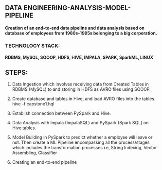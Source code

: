 ## DATA ENGINEERING-ANALYSIS-MODEL-PIPELINE

#### Creation of an end-to-end data pipeline and data analysis based on database of employees from 1980s-1995s belonging to a big corporation.

### TECHNOLOGY STACK:
#### RDBMS, MySQL, SQOOP, HDFS, HIVE, IMPALA, SPARK, SparkML, LINUX

## STEPS:
1)	Data Ingestion which involves receiving data from Created Tables in RDBMS (MySQL) to and storing in HDFS as AVRO files using SQOOP.

2)	Create database and tables in Hive, and load AVRO files into the tables.
    hive -f capstone1.hql

3)	Establish connection between PySpark and Hive.

4)	Data Analysis with Impala (ImpalaSQL) and PySpark (Spark SQL) on Hive tables.

5)	Model Building in PySpark to predict whether a employee will leave or not.
Then create a ML Pipeline encompassing all the process/stages which includes the transformation processes i.e, String Indexing, Vector Assembling, Classifier

6)	Creating an end-to-end pipeline
